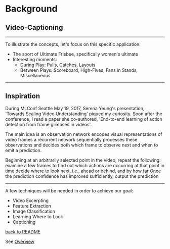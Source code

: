 # Background
## Video-Captioning
--------

To illustrate the concepts, let's focus on this specific application:

* The sport of Ultimate Frisbee, specifically women's ultimate
* Interesting moments: 
  - During Play: Pulls, Catches, Layouts
  - Between Plays: Scoreboard, High-Fives, Fans in Stands, Miscellaneous

--------

## Inspiration
During MLConf Seattle May 19, 2017, Serena Yeung's presentation, 'Towards Scaling Video Understanding' piqued my curiosity.
Soon after the conference, I read a paper she co-authored, 'End-to-end learning of action detection from frame glimpses in videos'.

The main idea is
  an observation network encodes visual representations of video frames
  a recurrent network sequentially processes these observations and decides both which frame to observe next and when to emit a prediction.

  Beginning at an arbitrarily selected point in the video, repeat the following:
    examine a few frames to find out which actions are occurring at that point in time
    decide where to look next, i.e., ahead or behind, and by how far
  Once the prediction confidence has improved sufficiently, output the prediction
  
--------
A few techniques will be needed in order to achieve our goal: 
* Video Excerpting
* Feature Extraction
* Image Classification
* Learning Where to Look
* Captioning

[back to README](README.md)

See [Overview](Overview.md)
